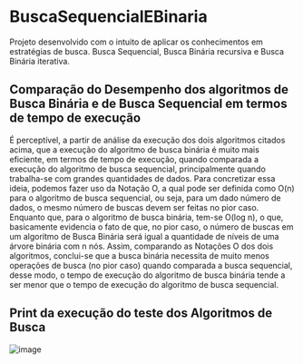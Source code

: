 # BuscaSequencialEBinaria
Projeto desenvolvido com o intuito de aplicar os conhecimentos em estratégias de busca. Busca Sequencial, Busca Binária recursiva e Busca Binária iterativa.

## Comparação do Desempenho dos algoritmos de Busca Binária e de Busca Sequencial em termos de tempo de execução
É perceptível, a partir de análise da execução dos dois algoritmos citados
acima, que a execução do algoritmo de busca binária é muito mais eficiente,
em termos de tempo de execução, quando comparada a execução do
algoritmo de busca sequencial, principalmente quando trabalha-se com
grandes quantidades de dados. Para concretizar essa ideia, podemos fazer
uso da Notação O, a qual pode ser definida como O(n) para o algoritmo de
busca sequencial, ou seja, para um dado número de dados, o mesmo número
de buscas devem ser feitas no pior caso. Enquanto que, para o algoritmo de
busca binária, tem-se O(log n), o que, basicamente evidencia o fato de que,
no pior caso, o número de buscas em um algoritmo de Busca Binária será
igual a quantidade de níveis de uma árvore binária com n nós. Assim,
comparando as Notações O dos dois algoritmos, conclui-se que a busca
binária necessita de muito menos operações de busca (no pior caso) quando
comparada a busca sequencial, desse modo, o tempo de execução do
algoritmo de busca binária tende a ser menor que o tempo de execução do
algoritmo de busca sequencial.

## Print da execução do teste dos Algoritmos de Busca
![image](https://user-images.githubusercontent.com/100099053/224519029-6689831b-0fb2-48cb-b3f0-e014e0a08089.png)
